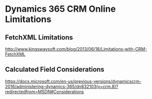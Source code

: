 # Dynamics 365 CRM Online Limitations


## FetchXML Limitations
http://www.kingswaysoft.com/blog/2013/06/18/Limitations-with-CRM-FetchXML

## Calculated Field Considerations
https://docs.microsoft.com/en-us/previous-versions/dynamicscrm-2016/administering-dynamics-365/dn832103(v=crm.8)?redirectedfrom=MSDN#Considerations
